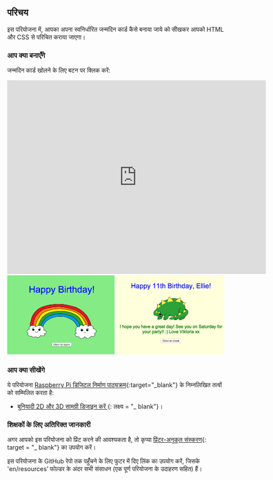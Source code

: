 ## परिचय

इस परियोजना में, आपका अपना स्वनिर्धारित जन्मदिन कार्ड कैसे बनाया जाये को सीखकर आपको HTML और CSS से परिचित कराया जाएगा।

### आप क्या बनाएँगे

जन्मदिन कार्ड खोलने के लिए बटन पर क्लिक करें:

<div class="trinket">
  <iframe src="https://trinket.io/embed/html/c3d52cf65c?outputOnly=true&start=result" width="600" height="450" frameborder="0" marginwidth="0" marginheight="0" allowfullscreen>
  </iframe>
  <img src="images/birthday-final.png">
</div>

### आप क्या सीखेंगे

ये परियोजना [Raspberry Pi डिजिटल निर्माण पाठ्यक्रम](http://rpf.io/curriculum){:target="_blank"} के निम्नलिखित तत्वों को सम्मिलित करता है:

+ [ बुनियादी 2D और 3D सामग्री डिजाइन करें ](https://www.raspberrypi.org/curriculum/design/creator) {: लक्ष्य = "_ blank"}।

### शिक्षकों के लिए अतिरिक्त जानकारी

अगर आपको इस परियोजना को प्रिंट करने की आवश्यकता है, तो कृप्या [प्रिंटर-अनुकूल संस्करण](https://projects.raspberrypi.org/en/projects/happy-birthday/print){: target = "_ blank"} का उपयोग करें।

इस परियोजना के GitHub रेपो तक पहुंँचने के लिए फुटर में दिए लिंक का उपयोग करें, जिसके 'en/resources’ फोल्डर के अंदर सभी संसाधन (एक पूर्ण परियोजना के उदाहरण सहित) हैं।